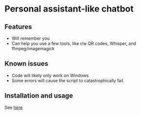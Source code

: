 # Personal assistant-like chatbot

## Features

- Will remember you
- Can help you use a few tools, like r/w QR codes, Whisper, and ffmpeg/imagemagick

## Known issues

- Code will likely only work on Windows
- Some errors will cause the script to catastrophically fail.

## Installation and usage

See [here](https://hackclub.jclink.link/documentations/other/gemini-multichatbot.html)